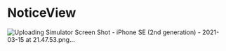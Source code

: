 # NoticeView
![Uploading Simulator Screen Shot - iPhone SE (2nd generation) - 2021-03-15 at 21.47.53.png…]()
